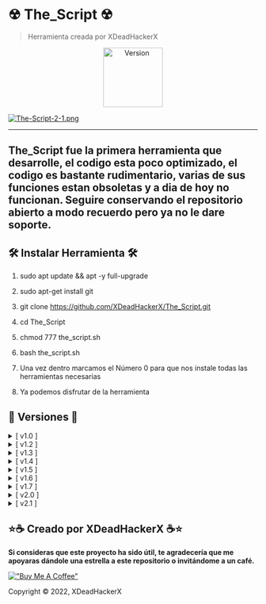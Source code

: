 # ☢ The_Script ☢

> Herramienta creada por XDeadHackerX

<p align="center"><img width="120px" alt="Version" src="https://img.shields.io/badge/version-2.1-yellow.svg?style=for-the-badge"/></p>

[![The-Script-2-1.png](https://i.postimg.cc/FzYyFqMB/The-Script-2-1.png)](https://postimg.cc/Pvkp26rW)

---
The_Script fue la primera herramienta que desarrolle, el codigo esta poco optimizado, el codigo es bastante rudimentario, varias de sus funciones estan obsoletas y a dia de hoy no funcionan. Seguire conservando el repositorio abierto a modo recuerdo pero ya no le dare soporte.
---


## 🛠 Instalar Herramienta 🛠

1) sudo apt update && apt -y full-upgrade

2) sudo apt-get install git

3) git clone https://github.com/XDeadHackerX/The_Script.git

4) cd The_Script

5) chmod 777 the_script.sh

6) bash the_script.sh

7) Una vez dentro marcamos el Número  0 para que nos instale todas las herramientas necesarias

8) Ya podemos disfrutar de la herramienta

## 🔎 Versiones 🔎

<details>
  <summary>[ v1.0 ]</summary>
  <p>[#] Versión Original.</p>
</details>
<details>
  <summary>[ v1.2 ]</summary>
  <p>[#] Nuevo apartado (Información de una web), Corrección de errores.</p>
</details>
<details>
  <summary>[ v1.3 ]</summary>
  <p>[#] Nuevo apartado (Metadatos), Cambios en el diseño (Renovación a la hora de ver el Script y leer los apartados).</p>
</details>
<details>
  <summary>[ v1.4 ]</summary>
  <p>[#] Nuevo apartado (Información de una empresa), Mejoras en el diseño, Corrección de errores.</p>
</details>
<details>
  <summary>[ v1.5 ]</summary>
  <p>[#] Nuevo apartado (Escanear nuestra red), Mejoras en el apartado de (Información de una empresa), Mejoras en la eficiencia del código, Mejoras en el diseño, Cambios en el apartado (Información de una Página Web), Eliminación de apartado (Información de un número de teléfono) por su mal funcionamiento.</p>
</details>
<details>
  <summary>[ v1.6 ]</summary>
  <p>[#] Nuevos apartados dentro del apartado (Información de una Persona), se agregó un apartado para extraer Información de una cuenta de Instagram, Ver donde está registrado un Email y se solucionó el sub apartado de "Buscar la URL de las redes sociales donde está registrado un Email".</p>
</details>
<details>
  <summary>[ v1.7 ]</summary>
  <p>[#] Nuevo apartado (Desencriptar un fichero).</p>
</details>
<details>
  <summary>[ v2.0 ]</summary>
  <p>[#] Nuevo apartado (Ataque de Diccionario a IP), nuevo sub apartado dentro de (Información sobre la tarjeta de Red + Velocidad) llamado "Tu Sistema Operativo", Muchas mejoras en el apartado (Escanear nuestra red) tales como hacer escaneos de los puertos y sus versiones, hacer un escaneo de los puertos y sus versiones, pero de los 65.535 puertos a un Host, hacer un escaneo avanzado de la Red y escanea los 65.535 puertos de cada Host y lo más importante la opción de poder protegerte a la hora de hacer escaneos.</p>
</details>
<details>
  <summary>[ v2.1 ]</summary>
  <p>[#] Nuevo apartado (Tarjera de Red), dentro de esta se puede Activar y Desactivar el Modo Monitor de una Tarjeta de Red, cambiar la MAC para hacer ataques seguros, escanear Redes Wifi de los al rededores y poder ver información tal como WIFI= [BSSID, PWR, Beacons, Data, Canal, MB de tráfico, Encriptado de la Red Wifi, CIPHER, AUTH, ESSID] Usuarios de las Redes= [BSSID, STATION, PWR, Rate, Lost, Frames, Notes, Probes (Red a la que están conectados)], pequeña mejora en el menú Principal. Mejora en el Apartado (Tarjeta de Red), en el sub apartado "Escanear Wifi de los alrededores" dándote a escoger entre 3 Herramientas para hacer el Escaneo (Aircrack-ng, Bettercap, Wash). Optimización del código, mejoras visuales, solución de errores.</p>
</details>

## ⭐☕ Creado por XDeadHackerX ☕⭐

**Si consideras que este proyecto ha sido útil, te agradecería que me apoyaras dándole una estrella a este repositorio o invitándome a un café.**

[!["Buy Me A Coffee"](https://www.buymeacoffee.com/assets/img/custom_images/orange_img.png)](https://www.buymeacoffee.com/XDeadHackerX)

Copyright © 2022, XDeadHackerX
